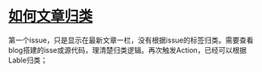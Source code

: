 # [如何文章归类](https://github.com/weifengg/gitblog/issues/2)

第一个issue，只是显示在最新文章一栏，没有根据issue的标签归类。需要查看blog搭建的isse或源代码，理清楚归类逻辑。再次触发Action，已经可以根据Lable归类；
